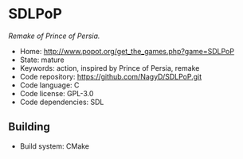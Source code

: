 # SDLPoP

_Remake of Prince of Persia._

- Home: http://www.popot.org/get_the_games.php?game=SDLPoP
- State: mature
- Keywords: action, inspired by Prince of Persia, remake
- Code repository: https://github.com/NagyD/SDLPoP.git
- Code language: C
- Code license: GPL-3.0
- Code dependencies: SDL

## Building

- Build system: CMake